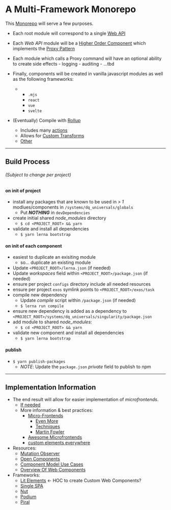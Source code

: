 # A Multi-Framework Monorepo

This [Monorepo](./ReadAboutMonoRepo.md) will serve a few purposes.

- Each root module will correspond to a single [Web API](https://developer.mozilla.org/en-US/docs/Web/API)

- Each _Web API_ module will be a [Higher Order Component](https://en.wikipedia.org/wiki/Higher-order_programming) which implements the [Proxy Pattern](http://www.blackwasp.co.uk/Proxy.aspx)

- Each module which calls a Proxy command will have an optional ability to create side effects 
          - logging
          - auditing
          - ...tbd

- Finally, components will be created in vanilla javascript modules as well as the following frameworks:
    - [For MVP]:`
      - `.mjs`
      - `react`
      - `vue`
      - `svelte`

- (Eventually) Compile with [Rollup](https://rollupjs.org/)
  - Includes many [actions](https://rollupjs.org/guide/en/#using-untranspiled-config-files)
  - Allows for [Custom Transforms](https://rollupjs.org/guide/en/#transformers)
  - [Other](https://github.com/rollup/awesome)


---
## Build Process
###### (Subject to change per project)
#### on init of project
- install any packages that are known to be used in _> 1_ modlues/components in `/systems/dq_universals/globals`
  - Put _**NOTHING**_ in `devDependencies`
- create initial shared _node\_modules_ directory
  - `$ cd <PROJECT_ROOT> && yarn`
- validate and install all dependencies
  - `$ yarn lerna bootstrap`

#### on init of each component
- easiest to duplicate an exisiting module
  - so... duplicate an existing module
- Update `<PROJECT_ROOT>/lerna.json` (if needed)
- Update _workspaces_ field within `<PROJECT_ROOT>/package.json` (if needed)
- ensure per project `configs` directory include all needed resources
- ensure per project `exos` symlink points to `<PROJECT_ROOT>/exos/task`
- compile new dependency
  - Update _compile_ script within `/package.json` (if needed)
  - `$ lerna run compile`
- ensure new dependency is added as a dependency to `<PROJECT_ROOT>/systems/dq_universals/singularity/package.json`
- add module to shared _node\_modules_:
  - `$ cd <PROJECT_ROOT> && yarn`
- validate new component and install all dependencies
  - `$ yarn lerna bootstrap`

#### publish
- `$ yarn publish-packages`
  - _NOTE_: Update the `package.json` _private_ field to publish to npm

---

## Implementation Information

- The end result will allow for easier implementation of _microfrontends_.
  - [If needed](https://www.angulararchitects.io/aktuelles/a-software-architects-approach-towards/)
  - More information & best practices:
    - [Micro-Frontends](https://micro-frontends.org/)
      - [Even More](https://micro-frontends.org/#additional-resources)
      - [Techniques](https://www.thoughtworks.com/radar/techniques/micro-frontends)
      - [Martin Fowler](https://martinfowler.com/articles/micro-frontends.html)
    - [Awesome Microfrontends](https://github.com/ChristianUlbrich/awesome-microfrontends)
    - [custom elements everywhere](https://custom-elements-everywhere.com/)
- Resources:
  - [Mutation Observer](https://developer.mozilla.org/en-US/docs/Web/API/MutationObserver)
  - [Open Components](https://opencomponents.github.io/)
  - [Component Model Use Cases](https://www.w3.org/2008/webapps/wiki/Component_Model_Use_Cases)
  - [Overview Of Web Components](https://blogs.windows.com/msedgedev/2015/07/14/bringing-componentization-to-the-web-an-overview-of-web-components/)
- Frameworks:
  - [Lit Elements](https://lit-element.polymer-project.org/) <- HOC to create Custom Web Components?
  - [Single SPA](https://single-spa.js.org/)
  - [Nut](https://github.com/nut-project/nut)
  - [Podium](https://podium-lib.io/)
  - [Piral](https://piral.io/)